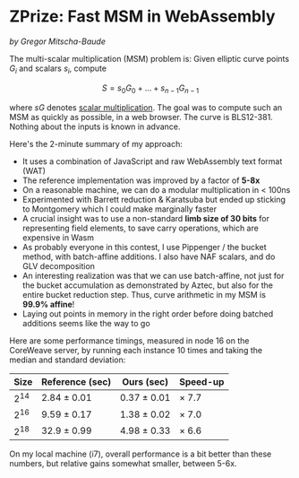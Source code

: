 # ZPrize: Fast MSM in WebAssembly

_by Gregor Mitscha-Baude_

The multi-scalar multiplication (MSM) problem is: Given elliptic curve points $G_i$ and scalars $s_i$, compute

$$S = s_0G_0 + \ldots + s_{n-1} G_{n-1}$$

where $sG$ denotes [scalar multiplication](https://en.wikipedia.org/wiki/Elliptic_curve_point_multiplication). The goal was to compute such an MSM as quickly as possible, in a web browser. The curve is BLS12-381. Nothing about the inputs is known in advance.

Here's the 2-minute summary of my approach:

- It uses a combination of JavaScript and raw WebAssembly text format (WAT)
- The reference implementation was improved by a factor of **5-8x**
- On a reasonable machine, we can do a modular multiplication in < 100ns
- Experimented with Barrett reduction & Karatsuba but ended up sticking to Montgomery which I could make marginally faster
- A crucial insight was to use a non-standard **limb size of 30 bits** for representing field elements, to save carry operations, which are expensive in Wasm
- As probably everyone in this contest, I use Pippenger / the bucket method, with batch-affine additions. I also have NAF scalars, and do GLV decomposition
- An interesting realization was that we can use batch-affine, not just for the bucket accumulation as demonstrated by Aztec, but also for the entire bucket reduction step. Thus, curve arithmetic in my MSM is **99.9% affine**!
- Laying out points in memory in the right order before doing batched additions seems like the way to go

Here are some performance timings, measured in node 16 on the CoreWeave server, by running each instance 10 times and taking the median and standard deviation:

| Size     | Reference (sec) | Ours (sec)      | Speed-up     |
| -------- | --------------- | --------------- | ------------ |
| $2^{14}$ | 2.84 $\pm$ 0.01 | 0.37 $\pm$ 0.01 | $\times$ 7.7 |
| $2^{16}$ | 9.59 $\pm$ 0.17 | 1.38 $\pm$ 0.02 | $\times$ 7.0 |
| $2^{18}$ | 32.9 $\pm$ 0.99 | 4.98 $\pm$ 0.33 | $\times$ 6.6 |

On my local machine (i7), overall performance is a bit better than these numbers, but relative gains somewhat smaller, between 5-6x.
